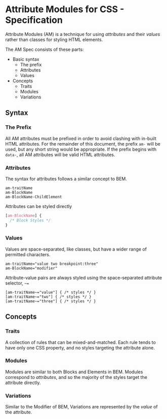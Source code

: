 # Attribute Modules for CSS - Specification

Attribute Modules (AM) is a technique for using *attributes* and their *values* rather than classes for styling HTML elements.

The AM Spec consists of these parts:

- Basic syntax
	- The prefix
	- Attributes
	- Values
- Concepts
	- Traits
	- Modules
	- Variations

## Syntax
### The Prefix

All AM attributes must be prefixed in order to avoid clashing with in-built HTML attributes. For the remainder of this document, the prefix `am-` will be used, but any short string would be appropriate. If the prefix begins with `data-`, all AM attributes will be valid HTML attributes.

### Attributes

The syntax for attributes follows a similar concept to BEM.

```
am-traitName
am-BlockName
am-BlockName-ChildElement
```

Attributes can be styled directly

```css
[am-BlockName] {
  /* Block Styles */
}
```

### Values

Values are space-separated, like classes, but have a wider range of permitted characters.

```
am-traitName="value two breakpoint:three"
am-BlockName="modifier"
```

Attribute-value pairs are always styled using the space-separated attribute selector, `~=`

```
[am-traitName~="value"] { /* styles */ }
[am-traitName~="two"] { /* styles */ }
[am-traitName~="three"] { /* styles */ }
```

## Concepts

### Traits

A collection of rules that can be mixed-and-matched. Each rule tends to have only one CSS property, and no styles targeting the attribute alone.

### Modules

Modules are similar to both Blocks and Elements in BEM. Modules correspond to *attributes*, and so the majority of the styles target the attribute directly.

### Variations

Similar to the Modifier of BEM, Variations are represented by the *value* of the attribute.